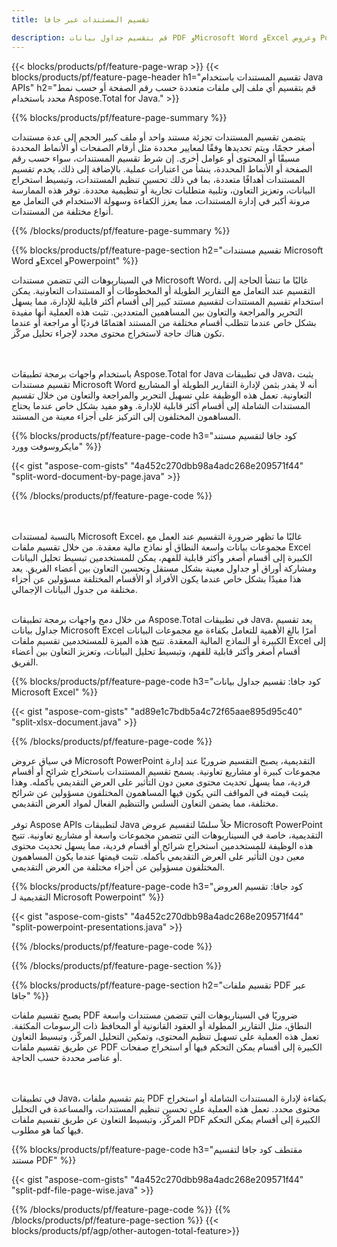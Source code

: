 ```yaml
---
title: تقسيم المستندات عبر جافا 

description: قم بتقسيم جداول بيانات PDF وMicrosoft Word وExcel وعروض PowerPoint التقديمية عبر تطبيق Java الخاص بك. قم بتقسيم المستند حسب رقم الصفحة أو حسب نمط محدد مسبقًا.
---
```


{{< blocks/products/pf/feature-page-wrap >}}
{{< blocks/products/pf/feature-page-header h1="تقسيم المستندات باستخدام Java APIs" h2="قم بتقسيم أي ملف إلى ملفات متعددة حسب رقم الصفحة أو حسب نمط محدد باستخدام Aspose.Total for Java." >}}

{{% blocks/products/pf/feature-page-summary %}}

يتضمن تقسيم المستندات تجزئة مستند واحد أو ملف كبير الحجم إلى عدة مستندات أصغر حجمًا، ويتم تحديدها وفقًا لمعايير محددة مثل أرقام الصفحات أو الأنماط المحددة مسبقًا أو المحتوى أو عوامل أخرى. إن شرط تقسيم المستندات، سواء حسب رقم الصفحة أو الأنماط المحددة، ينشأ من اعتبارات عملية. بالإضافة إلى ذلك، يخدم تقسيم المستندات أهدافًا متعددة، بما في ذلك تحسين تنظيم المستندات، وتبسيط استخراج البيانات، وتعزيز التعاون، وتلبية متطلبات تجارية أو تنظيمية محددة. توفر هذه الممارسة مرونة أكبر في إدارة المستندات، مما يعزز الكفاءة وسهولة الاستخدام في التعامل مع أنواع مختلفة من المستندات.

{{% /blocks/products/pf/feature-page-summary  %}}

{{% blocks/products/pf/feature-page-section  h2="تقسيم مستندات Microsoft Word وExcel وPowerpoint" %}}

في السيناريوهات التي تتضمن مستندات Microsoft Word، غالبًا ما تنشأ الحاجة إلى التقسيم عند التعامل مع التقارير الطويلة أو المخطوطات أو المستندات التعاونية. يمكن استخدام تقسيم المستندات لتقسيم مستند كبير إلى أقسام أكثر قابلية للإدارة، مما يسهل التحرير والمراجعة والتعاون بين المساهمين المتعددين. تثبت هذه العملية أنها مفيدة بشكل خاص عندما تتطلب أقسام مختلفة من المستند اهتمامًا فرديًا أو مراجعة أو عندما تكون هناك حاجة لاستخراج محتوى محدد لإجراء تحليل مركّز. 

<br /><br />
باستخدام واجهات برمجة تطبيقات Aspose.Total for Java في تطبيقات Java، يثبت تقسيم مستندات Microsoft Word أنه لا يقدر بثمن لإدارة التقارير الطويلة أو المشاريع التعاونية. تعمل هذه الوظيفة على تسهيل التحرير والمراجعة والتعاون من خلال تقسيم المستندات الشاملة إلى أقسام أكثر قابلية للإدارة. وهو مفيد بشكل خاص عندما يحتاج المساهمون المختلفون إلى التركيز على أجزاء معينة من المستند.


{{% blocks/products/pf/feature-page-code h3="كود جافا لتقسيم مستند مايكروسوفت وورد" %}}

{{< gist "aspose-com-gists" "4a452c270dbb98a4adc268e209571f44" "split-word-document-by-page.java" >}}

{{% /blocks/products/pf/feature-page-code  %}}

<br /><br />
بالنسبة لمستندات Microsoft Excel، غالبًا ما تظهر ضرورة التقسيم عند العمل مع مجموعات بيانات واسعة النطاق أو نماذج مالية معقدة. من خلال تقسيم ملفات Excel الكبيرة إلى أقسام أصغر وأكثر قابلية للفهم، يمكن للمستخدمين تبسيط تحليل البيانات ومشاركة أوراق أو جداول معينة بشكل مستقل وتحسين التعاون بين أعضاء الفريق. يعد هذا مفيدًا بشكل خاص عندما يكون الأفراد أو الأقسام المختلفة مسؤولين عن أجزاء مختلفة من جدول البيانات الإجمالي.
<br /><br />

من خلال دمج واجهات برمجة تطبيقات Aspose.Total في تطبيقات Java، يعد تقسيم جداول بيانات Microsoft Excel أمرًا بالغ الأهمية للتعامل بكفاءة مع مجموعات البيانات الكبيرة أو النماذج المالية المعقدة. تتيح هذه الميزة للمستخدمين تقسيم ملفات Excel إلى أقسام أصغر وأكثر قابلية للفهم، وتبسيط تحليل البيانات، وتعزيز التعاون بين أعضاء الفريق.

{{% blocks/products/pf/feature-page-code h3="كود جافا: تقسيم جداول بيانات Microsoft Excel" %}}

{{< gist "aspose-com-gists" "ad89e1c7bdb5a4c72f65aae895d95c40" "split-xlsx-document.java" >}}

{{% /blocks/products/pf/feature-page-code  %}}

في سياق عروض Microsoft PowerPoint التقديمية، يصبح التقسيم ضروريًا عند إدارة مجموعات كبيرة أو مشاريع تعاونية. يسمح تقسيم المستندات باستخراج شرائح أو أقسام فردية، مما يسهل تحديث محتوى معين دون التأثير على العرض التقديمي بأكمله. وهذا يثبت قيمته في المواقف التي يكون فيها المساهمون المختلفون مسؤولين عن شرائح مختلفة، مما يضمن التعاون السلس والتنظيم الفعال لمواد العرض التقديمي. <br /><br />
توفر Aspose APIs لتطبيقات Java حلاً سلسًا لتقسيم عروض Microsoft PowerPoint التقديمية، خاصة في السيناريوهات التي تتضمن مجموعات واسعة أو مشاريع تعاونية. تتيح هذه الوظيفة للمستخدمين استخراج شرائح أو أقسام فردية، مما يسهل تحديث محتوى معين دون التأثير على العرض التقديمي بأكمله. تثبت قيمتها عندما يكون المساهمون المختلفون مسؤولين عن أجزاء مختلفة من العرض التقديمي.

{{% blocks/products/pf/feature-page-code h3="كود جافا: تقسيم العروض التقديمية لـ Microsoft Powerpoint" %}}

{{< gist "aspose-com-gists" "4a452c270dbb98a4adc268e209571f44" "split-powerpoint-presentations.java" >}}

{{% /blocks/products/pf/feature-page-code  %}}

{{% /blocks/products/pf/feature-page-section %}}

{{% blocks/products/pf/feature-page-section  h2="تقسيم ملفات PDF عبر جافا" %}}

يصبح تقسيم ملفات PDF ضروريًا في السيناريوهات التي تتضمن مستندات واسعة النطاق، مثل التقارير المطولة أو العقود القانونية أو المحافظ ذات الرسومات المكثفة. تعمل هذه العملية على تسهيل تنظيم المحتوى، وتمكين التحليل المركّز، وتبسيط التعاون عن طريق تقسيم ملفات PDF الكبيرة إلى أقسام يمكن التحكم فيها أو استخراج صفحات أو عناصر محددة حسب الحاجة.

<br /><br />
في تطبيقات Java، يتم تقسيم ملفات PDF بكفاءة لإدارة المستندات الشاملة أو استخراج محتوى محدد. تعمل هذه العملية على تحسين تنظيم المستندات، والمساعدة في التحليل المركّز، وتبسيط التعاون عن طريق تقسيم ملفات PDF الكبيرة إلى أقسام يمكن التحكم فيها كما هو مطلوب.

{{% blocks/products/pf/feature-page-code h3="مقتطف كود جافا لتقسيم مستند PDF" %}}

{{< gist "aspose-com-gists" "4a452c270dbb98a4adc268e209571f44" "split-pdf-file-page-wise.java" >}}

{{% /blocks/products/pf/feature-page-code  %}}
{{% /blocks/products/pf/feature-page-section %}}
{{< blocks/products/pf/agp/other-autogen-total-feature>}}